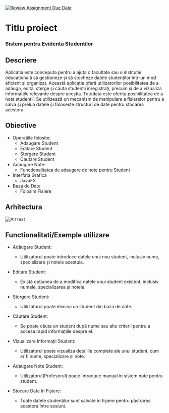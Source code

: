 [![Review Assignment Due Date](https://classroom.github.com/assets/deadline-readme-button-24ddc0f5d75046c5622901739e7c5dd533143b0c8e959d652212380cedb1ea36.svg)](https://classroom.github.com/a/_FtrmUqL)
# Titlu proiect
### Sistem pentru Evidenta Studentilor

## Descriere
Aplicatia este conceputa pentru a ajuta o facultate sau o instituție educațională să gestioneze și să stocheze datele studenților într-un mod eficient și organizat. Această aplicație oferă utilizatorilor posibilitatea de a adăuga, edita, șterge și căuta studenții înregistrați, precum și de a vizualiza informațiile relevante despre aceștia. Totodata este oferita posibilitatea de a nota studentii. Se utilizează un mecanism de manipulare a fișierelor pentru a salva și prelua datele și folosește structuri de date pentru stocarea acestora.

## Obiective

* Operatiile folosite:
  - Adaugare Student
  - Editare Student
  - Stergere Student
  - Cautare Student
* Adaugare Note:
  - Functionalitatea de adaugare de note pentru Student
* Interfata Grafica
  - JavaFX 
* Baza de Date
  - Folosim Fisiere

## Arhitectura

![Alt text](documentatie-ghid-utlizare-raport/arhitectura.png)


## Functionalitati/Exemple utilizare
* Adăugare Student:
    - Utilizatorul poate introduce datele unui nou student, inclusiv nume, specializare și notele acestuia.

* Editare Student:
    - Există opțiunea de a modifica datele unui student existent, inclusiv numele, specializarea și notele.

* Ștergere Student:
    - Utilizatorul poate elimina un student din baza de date.

* Căutare Student:
    - Se poate căuta un student după nume sau alte criterii pentru a accesa rapid informațiile despre el.

* Vizualizare Informații Student:
    - Utilizatorul poate vizualiza detaliile complete ale unui student, cum ar fi nume, specializare și note.
      
* Adaugare Note Student:
    - Utilizatorul(Profesorul) poate introduce manual in sistem note pentru student.
      
* Stocare Date în Fișiere:
    - Toate datele studenților sunt salvate în fișiere pentru păstrarea acestora între sesiuni.
